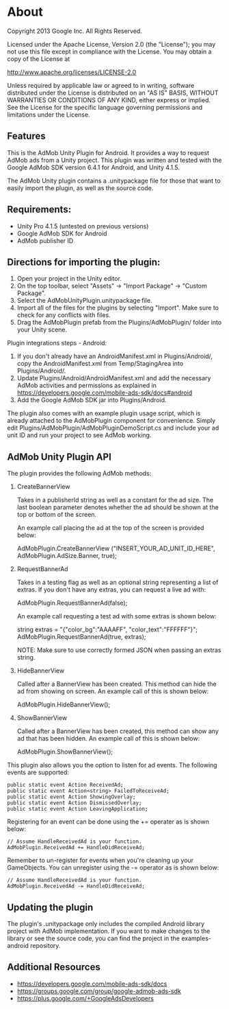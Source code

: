 About
=====

Copyright 2013 Google Inc. All Rights Reserved.

Licensed under the Apache License, Version 2.0 (the "License");
you may not use this file except in compliance with the License.
You may obtain a copy of the License at

http://www.apache.org/licenses/LICENSE-2.0

Unless required by applicable law or agreed to in writing, software
distributed under the License is distributed on an "AS IS" BASIS,
WITHOUT WARRANTIES OR CONDITIONS OF ANY KIND, either express or implied.
See the License for the specific language governing permissions and
limitations under the License.

Features
--------
This is the AdMob Unity Plugin for Android.  It provides a way to request
AdMob ads from a Unity project.  This plugin was written and tested with
the Google AdMob SDK version 6.4.1 for Android, and Unity 4.1.5.

The AdMob Unity plugin contains a .unitypackage file for those that want to
easily import the plugin, as well as the source code.

Requirements:
--------------
* Unity Pro 4.1.5 (untested on previous versions)
* Google AdMob SDK for Android
* AdMob publisher ID

Directions for importing the plugin:
--------------------------------------
1. Open your project in the Unity editor.
2. On the top toolbar, select "Assets" -> "Import Package" -> "Custom Package".
3. Select the AdMobUnityPlugin.unitypackage file.
4. Import all of the files for the plugins by selecting "Import". Make sure
   to check for any conflicts with files.
5. Drag the AdMobPlugin prefab from the Plugins/AdMobPlugin/ folder into
   your Unity scene.

Plugin integrations steps - Android:

1. If you don't already have an AndroidManifest.xml in Plugins/Android/, copy
   the AndroidManifest.xml from Temp/StagingArea into Plugins/Android/.
2. Update Plugins/Android/AndroidManifest.xml and add the necessary AdMob
   activities and permissions as explained in
   https://developers.google.com/mobile-ads-sdk/docs#android
3. Add the Google AdMob SDK jar into Plugins/Android.

The plugin also comes with an example plugin usage script, which is already
attached to the AdMobPlugin component for convenience. Simply edit
Plugins/AdMobPlugin/AdMobPluginDemoScript.cs and include your ad unit ID
and run your project to see AdMob working.


AdMob Unity Plugin API
-----------------------
The plugin provides the following AdMob methods:

1. CreateBannerView

   Takes in a publisherId string as well as a constant for the ad size. The
   last boolean parameter denotes whether the ad should be shown at the top
   or bottom of the screen.

   An example call placing the ad at the top of the screen is provided below:

   AdMobPlugin.CreateBannerView ("INSERT_YOUR_AD_UNIT_ID_HERE",
                                 AdMobPlugin.AdSize.Banner,
                                 true);
2. RequestBannerAd

   Takes in a testing flag as well as an optional string representing a list
   of extras. If you don't have any extras, you can request a live ad with:

   AdMobPlugin.RequestBannerAd(false);

   An example call requesting a test ad with some extras is shown below:

   string extras = "{\"color_bg\":\"AAAAFF\", \"color_text\":\"FFFFFF\"}";
   AdMobPlugin.RequestBannerAd(true, extras);

   NOTE: Make sure to use correctly formed JSON when passing an extras string.

3. HideBannerView

   Called after a BannerView has been created. This method can hide the ad from
   showing on screen. An example call of this is shown below:

   AdMobPlugin.HideBannerView();

4. ShowBannerView

   Called after a BannerView has been created, this method can show any ad that
   has been hidden. An example call of this is shown below:

   AdMobPlugin.ShowBannerView();

This plugin also allows you the option to listen for ad events. The following
events are supported:

    public static event Action ReceivedAd;
    public static event Action<string> FailedToReceiveAd;
    public static event Action ShowingOverlay;
    public static event Action DismissedOverlay;
    public static event Action LeavingApplication;

Registering for an event can be done using the += operater as is shown below:

    // Assume HandleReceivedAd is your function.
    AdMobPlugin.ReceivedAd += HandleDidReceiveAd;

Remember to un-register for events when you're cleaning up your GameObjects.
You can unregister using the -= operator as is shown below:

    // Assume HandleReceivedAd is your function.
    AdMobPlugin.ReceivedAd -= HandleDidReceiveAd;

Updating the plugin
---------------------

The plugin's .unitypackage only includes the compiled Android library project
with AdMob implementation. If you want to make changes to the library or see
the source code, you can find the project in the examples-android repository.

Additional Resources
---------------------
* https://developers.google.com/mobile-ads-sdk/docs
* https://groups.google.com/group/google-admob-ads-sdk
* https://plus.google.com/+GoogleAdsDevelopers

